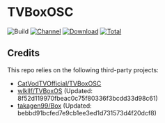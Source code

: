 # TVBoxOSC

![Build](https://shields.io/github/workflow/status/wlkllf/wlkllfTVBoxOSC/Test?logo=github&label=Build)
[![Channel](https://img.shields.io/badge/Follow-Telegram-blue.svg?logo=telegram)](https://t.me/TVBoxOSC)
[![Download](https://img.shields.io/github/v/release/wlkllf/wlkllfTVBoxOSC?color=orange&logoColor=orange&label=Download&logo=DocuSign)](https://github.com/wlkllf/wlkllfTVBoxOSC/releases/latest) 
[![Total](https://shields.io/github/downloads/wlkllf/wlkllfTVBoxOSC/total?logo=Bookmeter&label=Counts&logoColor=yellow&color=yellow)](https://github.com/wlkllf/wlkllfTVBoxOSC/releases)

## Credits
This repo relies on the following third-party projects:
- [CatVodTVOfficial/TVBoxOSC](https://github.com/CatVodTVOfficial/TVBoxOSC)
- [wlkllf/TVBoxOS](https://github.com/wlkllf/wlkllfTVBoxOS) (Updated: 8f52d119970fbeac0c75f80336f3bcdd33d98c61)
- [takagen99/Box](https://github.com/takagen99/Box) (Updated: bebbd91bcfed7e9cb1ee3ed1d731573d4f20dcf8)
